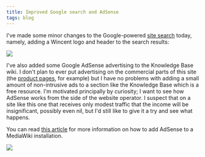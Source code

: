 ```yaml
---
title: Improved Google search and AdSense
tags: blog
---
```


I've made some minor changes to the Google-powered [site search](http://typechecked.net/a/site-map/search/) today, namely, adding a Wincent logo and header to the search results:

![](/system/images/legacy/improved-search.png)

I've also added some Google AdSense advertising to the Knowledge Base wiki. I don't plan to ever put advertising on the commercial parts of this site (the [product pages](http://typechecked.net/), for example) but I have no problems with adding a small amount of non-intrusive ads to a section like the Knowledge Base which is a free resource. I'm motivated principally by curiosity; I want to see how AdSense works from the side of the website operator. I suspect that on a site like this one that receives only modest traffic that the income will be insignificant, possibly even nil, but I'd still like to give it a try and see what happens.

You can read [this article](http://typechecked.net/wiki/Adding_Google_AdSense_to_MediaWiki) for more information on how to add AdSense to a MediaWiki installation.

![](/system/images/legacy/adsense.png)
